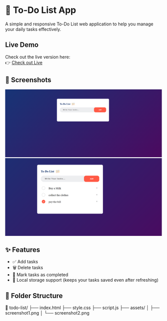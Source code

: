 # 📝 To-Do List App 

A simple and responsive To-Do List web application to help you manage your daily tasks effectively.

## Live Demo

Check out the live version here:  
👉 [Check out Live](https://endearing-sherbet-33a2c9.netlify.app/) 

## 📸 Screenshots

![Task List Screenshot](/assets/Screenshot-1.png)
![Completed Task Screenshot](/assets/Screenshot-2.png)



## ✨ Features

- ✅ Add tasks
- 🗑️ Delete tasks
- 📝 Mark tasks as completed
- 💾 Local storage support (keeps your tasks saved even after refreshing)

## 📁 Folder Structure

📁 todo-list/
├── index.html
├── style.css
├── script.js
├── assets/
│   ├── screenshot1.png
│   └── screenshot2.png



